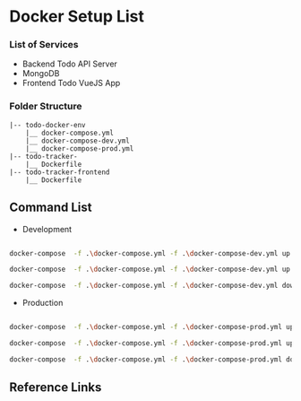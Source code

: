 # Docker Setup List 

### List of Services
* Backend Todo API Server
* MongoDB 
* Frontend Todo VueJS App


### Folder Structure

```
|-- todo-docker-env
    |__ docker-compose.yml 
    |__ docker-compose-dev.yml 
    |__ docker-compose-prod.yml 
|-- todo-tracker-
    |__ Dockerfile 
|-- todo-tracker-frontend
    |__ Dockerfile

```

## Command List 
* Development

```bash

docker-compose  -f .\docker-compose.yml -f .\docker-compose-dev.yml up --build -d #inital build container and run in detach mode

docker-compose  -f .\docker-compose.yml -f .\docker-compose-dev.yml up -d # run in detach mode

docker-compose  -f .\docker-compose.yml -f .\docker-compose-dev.yml down -v #kill runing instance

```

* Production

```bash

docker-compose  -f .\docker-compose.yml -f .\docker-compose-prod.yml up --build -d #inital build container and run in detach mode

docker-compose  -f .\docker-compose.yml -f .\docker-compose-prod.yml up -d # run in detach mode

docker-compose  -f .\docker-compose.yml -f .\docker-compose-prod.yml down -v #kill runing instance

```

## Reference Links